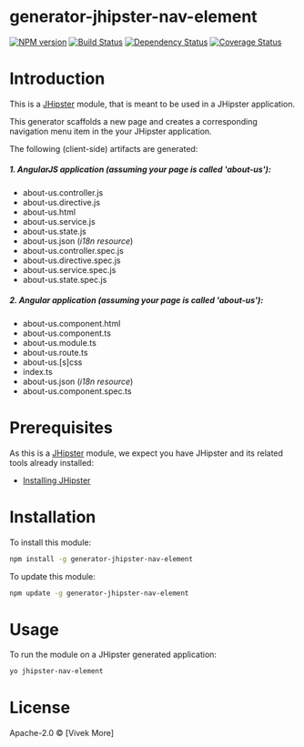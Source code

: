 # generator-jhipster-nav-element
[![NPM version][npm-image]][npm-url] [![Build Status][travis-image]][travis-url] [![Dependency Status][daviddm-image]][daviddm-url] [![Coverage Status][coveralls-image]][coveralls-url]

# Introduction

This is a [JHipster](http://jhipster.github.io/) module, that is meant to be used in a JHipster application.

This generator scaffolds a new page and creates a corresponding navigation menu item in the your JHipster application.

The following (client-side) artifacts are generated:

##### 1. AngularJS application (assuming your page is called 'about-us'):
 * about-us.controller.js
 * about-us.directive.js
 * about-us.html
 * about-us.service.js
 * about-us.state.js
 * about-us.json (_i18n resource_)
 * about-us.controller.spec.js
 * about-us.directive.spec.js
 * about-us.service.spec.js
 * about-us.state.spec.js
##### 2. Angular application (assuming your page is called 'about-us'):
 * about-us.component.html
 * about-us.component.ts
 * about-us.module.ts
 * about-us.route.ts
 * about-us.[s]css
 * index.ts
 * about-us.json (_i18n resource_)
 * about-us.component.spec.ts

# Prerequisites

As this is a [JHipster](http://jhipster.github.io/) module, we expect you have JHipster and its related tools already installed:

- [Installing JHipster](https://jhipster.github.io/installation.html)

# Installation

To install this module:

```bash
npm install -g generator-jhipster-nav-element
```

To update this module:
```bash
npm update -g generator-jhipster-nav-element
```


# Usage

To run the module on a JHipster generated application:

```bash
yo jhipster-nav-element
```


# License

Apache-2.0 © [Vivek More]


[npm-image]: https://img.shields.io/npm/v/generator-jhipster-nav-element.svg
[npm-url]: https://npmjs.org/package/generator-jhipster-nav-element
[travis-image]: https://travis-ci.org/vivekmore/generator-jhipster-nav-element.svg?branch=master
[travis-url]: https://travis-ci.org/vivekmore/generator-jhipster-nav-element
[daviddm-image]: https://david-dm.org/vivekmore/generator-jhipster-nav-element.svg?theme=shields.io
[daviddm-url]: https://david-dm.org/vivekmore/generator-jhipster-nav-element
[coveralls-image]: https://coveralls.io/repos/github/vivekmore/generator-jhipster-nav-element/badge.svg
[coveralls-url]: https://coveralls.io/github/vivekmore/generator-jhipster-nav-element
